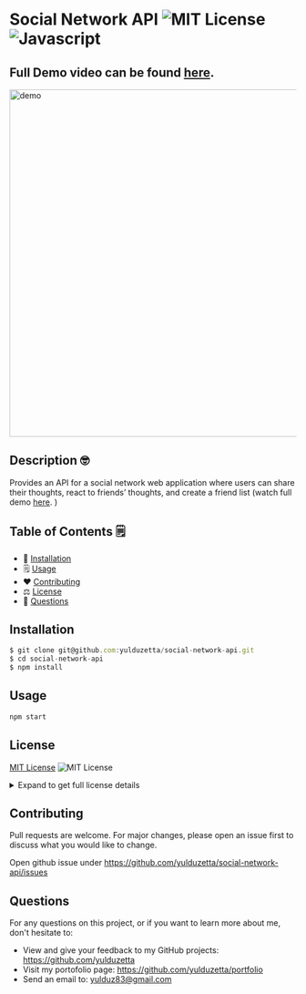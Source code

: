 # Social Network API ![MIT License](https://img.shields.io/badge/mit-brightgreen) ![Javascript](https://img.shields.io/github/languages/top/nielsenjared/badmath)
## Full Demo video can be found [here](https://www.youtube.com/watch?v=rWaPS3RMe-I).
<img width="610" alt="demo" src="https://user-images.githubusercontent.com/13324397/114332586-2229a700-9b0c-11eb-9389-dac67d5eeb9c.png">


## Description 🤓
Provides an API for a social network web application where users can share their thoughts, react to friends’ thoughts, and create a friend list (watch full demo [here](https://www.youtube.com/watch?v=rWaPS3RMe-I).
)
  
## Table of Contents 🗒️
* 🔧 [Installation](#installation)
* 🗒️ [Usage](#usage)
* ❤️  [Contributing](#contributing)
* ⚖️  [License](#license)
* 📩 [Questions](#questions)

## Installation
```typescript
$ git clone git@github.com:yulduzetta/social-network-api.git
$ cd social-network-api
$ npm install
```
  
## Usage 
```typescript
npm start
```
  
##  License

  <a href="http://choosealicense.com/licenses/mit/" target="_blank">MIT License</a> ![MIT License](https://img.shields.io/badge/mit-brightgreen) 
  <details close>
  <summary>Expand to get full license details</summary>
  <p>MIT License

Copyright (c) [2021] [Yulduz Ibrahim]

Permission is hereby granted, free of charge, to any person obtaining a copy
of this software and associated documentation files (the "Software"), to deal
in the Software without restriction, including without limitation the rights
to use, copy, modify, merge, publish, distribute, sublicense, and/or sell
copies of the Software, and to permit persons to whom the Software is
furnished to do so, subject to the following conditions:

The above copyright notice and this permission notice shall be included in all
copies or substantial portions of the Software.

THE SOFTWARE IS PROVIDED "AS IS", WITHOUT WARRANTY OF ANY KIND, EXPRESS OR
IMPLIED, INCLUDING BUT NOT LIMITED TO THE WARRANTIES OF MERCHANTABILITY,
FITNESS FOR A PARTICULAR PURPOSE AND NONINFRINGEMENT. IN NO EVENT SHALL THE
AUTHORS OR COPYRIGHT HOLDERS BE LIABLE FOR ANY CLAIM, DAMAGES OR OTHER
LIABILITY, WHETHER IN AN ACTION OF CONTRACT, TORT OR OTHERWISE, ARISING FROM,
OUT OF OR IN CONNECTION WITH THE SOFTWARE OR THE USE OR OTHER DEALINGS IN THE
SOFTWARE.
</p>
  </details> 
    
  
## Contributing
Pull requests are welcome. For major changes, please open an issue first to discuss what you would like to change.

Open github issue under https://github.com/yulduzetta/social-network-api/issues
 

## Questions
For any questions on this project, or if you want to learn more about me, don't hesitate to:
- View and give your feedback to my GitHub projects:  https://github.com/yulduzetta
- Visit my portofolio page: https://github.com/yulduzetta/portfolio
- Send an email to: yulduz83@gmail.com
